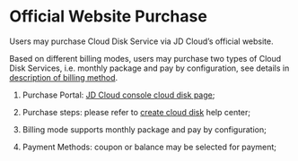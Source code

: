 # Official Website Purchase

Users may purchase Cloud Disk Service via JD Cloud’s official website.

Based on different billing modes, users may purchase two types of Cloud Disk Services, i.e. monthly package and pay by configuration, see details in [description of billing method](https://docs.jdcloud.com/en/cloud-disk-service/billing-rules).

1. Purchase Portal: [JD Cloud console cloud disk page](https://cns-console.jdcloud.com/host/disk/list);

2. Purchase steps: please refer to [create cloud disk](https://docs.jdcloud.com/en/cloud-disk-service/create-cloud-disk) help center;

3. Billing mode supports monthly package and pay by configuration;

4. Payment Methods: coupon or balance may be selected for payment;

